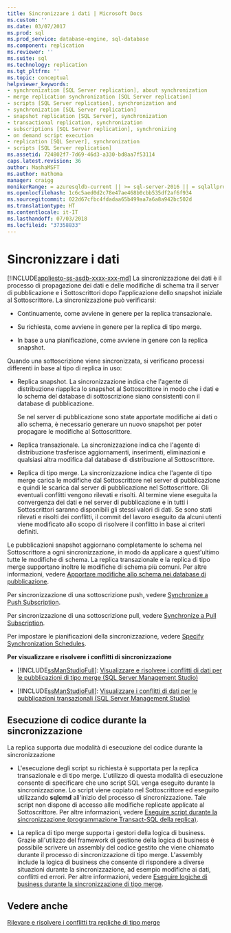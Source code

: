```yaml
---
title: Sincronizzare i dati | Microsoft Docs
ms.custom: ''
ms.date: 03/07/2017
ms.prod: sql
ms.prod_service: database-engine, sql-database
ms.component: replication
ms.reviewer: ''
ms.suite: sql
ms.technology: replication
ms.tgt_pltfrm: ''
ms.topic: conceptual
helpviewer_keywords:
- synchronization [SQL Server replication], about synchronization
- merge replication synchronization [SQL Server replication]
- scripts [SQL Server replication], synchronization and
- synchronization [SQL Server replication]
- snapshot replication [SQL Server], synchronization
- transactional replication, synchronization
- subscriptions [SQL Server replication], synchronizing
- on demand script execution
- replication [SQL Server], synchronization
- scripts [SQL Server replication]
ms.assetid: 724802f7-7d69-46d3-a330-bd8aa7f53114
caps.latest.revision: 36
author: MashaMSFT
ms.author: mathoma
manager: craigg
monikerRange: = azuresqldb-current || >= sql-server-2016 || = sqlallproducts-allversions
ms.openlocfilehash: 1c6c5aed0d2c78e47ae468b0cbb535df2af6f934
ms.sourcegitcommit: 022d67cfbc4fdadaa65b499aa7a6a8a942bc502d
ms.translationtype: HT
ms.contentlocale: it-IT
ms.lasthandoff: 07/03/2018
ms.locfileid: "37358833"
---
```

# <a name="synchronize-data"></a>Sincronizzare i dati
[!INCLUDE[appliesto-ss-asdb-xxxx-xxx-md](../../includes/appliesto-ss-asdb-xxxx-xxx-md.md)]
  La sincronizzazione dei dati è il processo di propagazione dei dati e delle modifiche di schema tra il server di pubblicazione e i Sottoscrittori dopo l'applicazione dello snapshot iniziale al Sottoscrittore. La sincronizzazione può verificarsi:  
  
-   Continuamente, come avviene in genere per la replica transazionale.  
  
-   Su richiesta, come avviene in genere per la replica di tipo merge.  
  
-   In base a una pianificazione, come avviene in genere con la replica snapshot.  
  
 Quando una sottoscrizione viene sincronizzata, si verificano processi differenti in base al tipo di replica in uso:  
  
-   Replica snapshot. La sincronizzazione indica che l'agente di distribuzione riapplica lo snapshot al Sottoscrittore in modo che i dati e lo schema del database di sottoscrizione siano consistenti con il database di pubblicazione.  
  
     Se nel server di pubblicazione sono state apportate modifiche ai dati o allo schema, è necessario generare un nuovo snapshot per poter propagare le modifiche al Sottoscrittore.  
  
-   Replica transazionale. La sincronizzazione indica che l'agente di distribuzione trasferisce aggiornamenti, inserimenti, eliminazioni e qualsiasi altra modifica dal database di distribuzione al Sottoscrittore.  
  
-   Replica di tipo merge. La sincronizzazione indica che l'agente di tipo merge carica le modifiche dal Sottoscrittore nel server di pubblicazione e quindi le scarica dal server di pubblicazione nel Sottoscrittore. Gli eventuali conflitti vengono rilevati e risolti. Al termine viene eseguita la convergenza dei dati e nel server di pubblicazione e in tutti i Sottoscrittori saranno disponibili gli stessi valori di dati. Se sono stati rilevati e risolti dei conflitti, il commit del lavoro eseguito da alcuni utenti viene modificato allo scopo di risolvere il conflitto in base ai criteri definiti.  
  
 Le pubblicazioni snapshot aggiornano completamente lo schema nel Sottoscrittore a ogni sincronizzazione, in modo da applicare a quest'ultimo tutte le modifiche di schema. La replica transazionale e la replica di tipo merge supportano inoltre le modifiche di schema più comuni. Per altre informazioni, vedere [Apportare modifiche allo schema nei database di pubblicazione](../../relational-databases/replication/publish/make-schema-changes-on-publication-databases.md).  
  
 Per sincronizzazione di una sottoscrizione push, vedere [Synchronize a Push Subscription](../../relational-databases/replication/synchronize-a-push-subscription.md).  
  
 Per sincronizzazione di una sottoscrizione pull, vedere [Synchronize a Pull Subscription](../../relational-databases/replication/synchronize-a-pull-subscription.md).  
  
 Per impostare le pianificazioni della sincronizzazione, vedere [Specify Synchronization Schedules](../../relational-databases/replication/specify-synchronization-schedules.md).  
  
 **Per visualizzare e risolvere i conflitti di sincronizzazione**  
  
-   [!INCLUDE[ssManStudioFull](../../includes/ssmanstudiofull-md.md)]: [Visualizzare e risolvere i conflitti di dati per le pubblicazioni di tipo merge &#40;SQL Server Management Studio&#41;](../../relational-databases/replication/view-and-resolve-data-conflicts-for-merge-publications.md)  
  
-   [!INCLUDE[ssManStudioFull](../../includes/ssmanstudiofull-md.md)]: [Visualizzare i conflitti di dati per le pubblicazioni transazionali &#40;SQL Server Management Studio&#41;](../../relational-databases/replication/view-data-conflicts-for-transactional-publications-sql-server-management-studio.md)  
  
## <a name="executing-code-during-synchronization"></a>Esecuzione di codice durante la sincronizzazione  
 La replica supporta due modalità di esecuzione del codice durante la sincronizzazione  
  
-   L'esecuzione degli script su richiesta è supportata per la replica transazionale e di tipo merge. L'utilizzo di questa modalità di esecuzione consente di specificare che uno script SQL venga eseguito durante la sincronizzazione. Lo script viene copiato nel Sottoscrittore ed eseguito utilizzando **sqlcmd** all'inizio del processo di sincronizzazione. Tale script non dispone di accesso alle modifiche replicate applicate al Sottoscrittore. Per altre informazioni, vedere [Eseguire script durante la sincronizzazione &#40;programmazione Transact-SQL della replica&#41;](../../relational-databases/replication/execute-scripts-during-synchronization-replication-transact-sql-programming.md).  
  
-   La replica di tipo merge supporta i gestori della logica di business. Grazie all'utilizzo del framework di gestione della logica di business è possibile scrivere un assembly del codice gestito che viene chiamato durante il processo di sincronizzazione di tipo merge. L'assembly include la logica di business che consente di rispondere a diverse situazioni durante la sincronizzazione, ad esempio modifiche ai dati, conflitti ed errori. Per altre informazioni, vedere [Eseguire logiche di business durante la sincronizzazione di tipo merge](../../relational-databases/replication/merge/execute-business-logic-during-merge-synchronization.md).  
  
## <a name="see-also"></a>Vedere anche  
 [Rilevare e risolvere i conflitti tra repliche di tipo merge](../../relational-databases/replication/merge/advanced-merge-replication-resolve-merge-replication-conflicts.md)  
  
  
